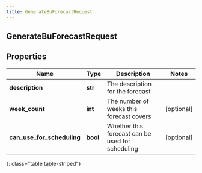 ```yaml
---
title: GenerateBuForecastRequest
---
```

## GenerateBuForecastRequest

## Properties

|Name | Type | Description | Notes|
|------------ | ------------- | ------------- | -------------|
| **description** | **str** | The description for the forecast | |
| **week_count** | **int** | The number of weeks this forecast covers | [optional] |
| **can_use_for_scheduling** | **bool** | Whether this forecast can be used for scheduling | [optional] |
{: class="table table-striped"}



